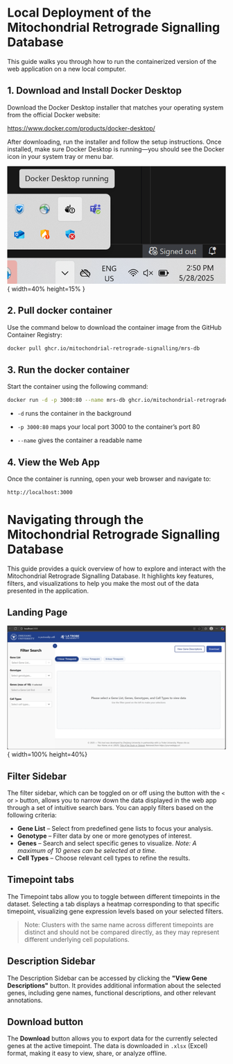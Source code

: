# Local Deployment of the Mitochondrial Retrograde Signalling Database
This guide walks you through how to run the containerized version of the web application on a new local computer.


## 1. Download and Install Docker Desktop
Download the Docker Desktop installer that matches your operating system from the official Docker website:

https://www.docker.com/products/docker-desktop/

After downloading, run the installer and follow the setup instructions. Once installed, make sure Docker Desktop is running—you should see the Docker icon in your system tray or menu bar.

![](public/images/dockerRunning.png){ width=40% height=15% }


## 2. Pull docker container
Use the command below to download the container image from the GitHub Container Registry:

```bash
docker pull ghcr.io/mitochondrial-retrograde-signalling/mrs-db
```


## 3. Run the docker container
Start the container using the following command:

```bash
docker run -d -p 3000:80 --name mrs-db ghcr.io/mitochondrial-retrograde-signalling/mrs-db
```

-  `-d` runs the container in the background

- `-p 3000:80` maps your local port 3000 to the container’s port 80

- `--name` gives the container a readable name



## 4. View the Web App
Once the container is running, open your web browser and navigate to:

```
http://localhost:3000
```



# Navigating through the Mitochondrial Retrograde Signalling Database
This guide provides a quick overview of how to explore and interact with the Mitochondrial Retrograde Signalling Database. It highlights key features, filters, and visualizations to help you make the most out of the data presented in the application.

## Landing Page
![](./public/images/landingPage.png){ width=100% height=40%}


## Filter Sidebar
The filter sidebar, which can be toggled on or off using the button with the `<` or `>` button, allows you to narrow down the data displayed in the web app through a set of intuitive search bars. You can apply filters based on the following criteria:

- **Gene List** – Select from predefined gene lists to focus your analysis.
- **Genotype** – Filter data by one or more genotypes of interest.
- **Genes** – Search and select specific genes to visualize. *Note: A maximum of 10 genes can be selected at a time.*
- **Cell Types** – Choose relevant cell types to refine the results.

## Timepoint tabs
The Timepoint tabs allow you to toggle between different timepoints in the dataset. Selecting a tab displays a heatmap corresponding to that specific timepoint, visualizing gene expression levels based on your selected filters.

> Note: Clusters with the same name across different timepoints are distinct and should not be compared directly, as they may represent different underlying cell populations.

## Description Sidebar
The Description Sidebar can be accessed by clicking the **"View Gene Descriptions"** button. It provides additional information about the selected genes, including gene names, functional descriptions, and other relevant annotations.

## Download button
The **Download** button allows you to export data for the currently selected genes at the active timepoint. The data is downloaded in `.xlsx` (Excel) format, making it easy to view, share, or analyze offline.